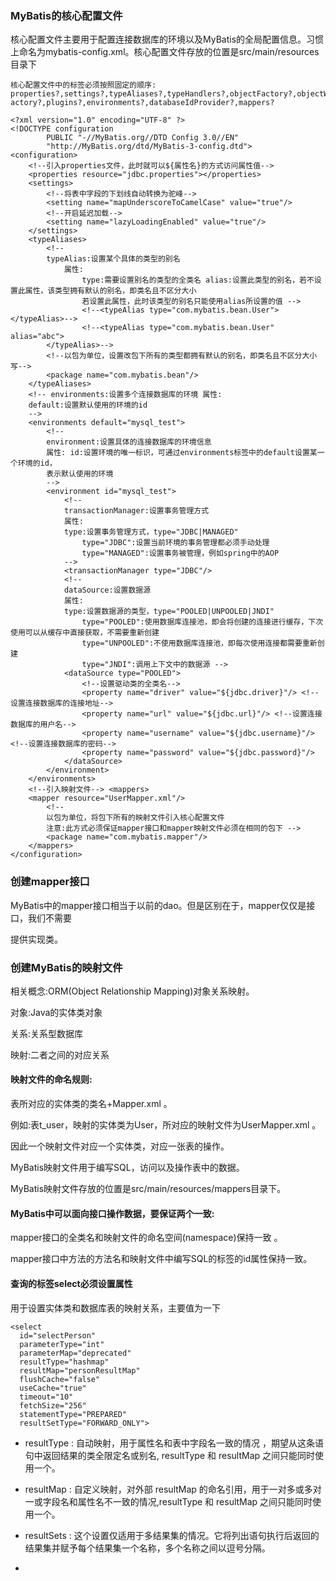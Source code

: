### MyBatis的核心配置文件



核心配置文件主要用于配置连接数据库的环境以及MyBatis的全局配置信息。习惯上命名为mybatis-config.xml。核心配置文件存放的位置是src/main/resources目录下

```
核心配置文件中的标签必须按照固定的顺序:
properties?,settings?,typeAliases?,typeHandlers?,objectFactory?,objectWrapperFactory?,reflectorF actory?,plugins?,environments?,databaseIdProvider?,mappers?
```

```
<?xml version="1.0" encoding="UTF-8" ?>
<!DOCTYPE configuration
        PUBLIC "-//MyBatis.org//DTD Config 3.0//EN"
        "http://MyBatis.org/dtd/MyBatis-3-config.dtd">
<configuration>
    <!--引入properties文件，此时就可以${属性名}的方式访问属性值-->
    <properties resource="jdbc.properties"></properties>
    <settings>
        <!--将表中字段的下划线自动转换为驼峰-->
        <setting name="mapUnderscoreToCamelCase" value="true"/>
        <!--开启延迟加载-->
        <setting name="lazyLoadingEnabled" value="true"/>
    </settings>
    <typeAliases>
        <!--
        typeAlias:设置某个具体的类型的别名
            属性:
                type:需要设置别名的类型的全类名 alias:设置此类型的别名，若不设置此属性，该类型拥有默认的别名，即类名且不区分大小
                若设置此属性，此时该类型的别名只能使用alias所设置的值 -->
                <!--<typeAlias type="com.mybatis.bean.User"></typeAlias>-->
                <!--<typeAlias type="com.mybatis.bean.User" alias="abc">
        </typeAlias>-->
        <!--以包为单位，设置改包下所有的类型都拥有默认的别名，即类名且不区分大小写-->
        <package name="com.mybatis.bean"/>
    </typeAliases>
    <!-- environments:设置多个连接数据库的环境 属性:
    default:设置默认使用的环境的id
    -->
    <environments default="mysql_test">
        <!--
        environment:设置具体的连接数据库的环境信息
        属性: id:设置环境的唯一标识，可通过environments标签中的default设置某一个环境的id，
        表示默认使用的环境
        -->
        <environment id="mysql_test">
            <!--
            transactionManager:设置事务管理方式
            属性:
            type:设置事务管理方式，type="JDBC|MANAGED" 
                type="JDBC":设置当前环境的事务管理都必须手动处理 
                type="MANAGED":设置事务被管理，例如spring中的AOP
            -->
            <transactionManager type="JDBC"/>
            <!--
            dataSource:设置数据源
            属性:
            type:设置数据源的类型，type="POOLED|UNPOOLED|JNDI"
                type="POOLED":使用数据库连接池，即会将创建的连接进行缓存，下次使用可以从缓存中直接获取，不需要重新创建
                type="UNPOOLED":不使用数据库连接池，即每次使用连接都需要重新创建
                type="JNDI":调用上下文中的数据源 -->
            <dataSource type="POOLED">
                <!--设置驱动类的全类名-->
                <property name="driver" value="${jdbc.driver}"/> <!--设置连接数据库的连接地址-->
                <property name="url" value="${jdbc.url}"/> <!--设置连接数据库的用户名-->
                <property name="username" value="${jdbc.username}"/> <!--设置连接数据库的密码-->
                <property name="password" value="${jdbc.password}"/>
            </dataSource>
        </environment>
    </environments>
    <!--引入映射文件--> <mappers>
    <mapper resource="UserMapper.xml"/>
        <!--
        以包为单位，将包下所有的映射文件引入核心配置文件
        注意:此方式必须保证mapper接口和mapper映射文件必须在相同的包下 -->
        <package name="com.mybatis.mapper"/>
    </mappers>
</configuration>
```



### 创建mapper接口



MyBatis中的mapper接口相当于以前的dao。但是区别在于，mapper仅仅是接口，我们不需要

提供实现类。



### 创建MyBatis的映射文件

相关概念:ORM(Object Relationship Mapping)对象关系映射。

对象:Java的实体类对象 

关系:关系型数据库 

映射:二者之间的对应关系

#### 映射文件的命名规则:

 表所对应的实体类的类名+Mapper.xml 。

例如:表t_user，映射的实体类为User，所对应的映射文件为UserMapper.xml 。

因此一个映射文件对应一个实体类，对应一张表的操作。

 MyBatis映射文件用于编写SQL，访问以及操作表中的数据。

 MyBatis映射文件存放的位置是src/main/resources/mappers目录下。

#### MyBatis中可以面向接口操作数据，要保证两个一致: 

mapper接口的全类名和映射文件的命名空间(namespace)保持一致 。

mapper接口中方法的方法名和映射文件中编写SQL的标签的id属性保持一致。

#### 查询的标签select必须设置属性

用于设置实体类和数据库表的映射关系，主要值为一下

```
<select
  id="selectPerson"
  parameterType="int"
  parameterMap="deprecated"
  resultType="hashmap"
  resultMap="personResultMap"
  flushCache="false"
  useCache="true"
  timeout="10"
  fetchSize="256"
  statementType="PREPARED"
  resultSetType="FORWARD_ONLY">
```

- resultType : 自动映射，用于属性名和表中字段名一致的情况 ，期望从这条语句中返回结果的类全限定名或别名, resultType 和 resultMap 之间只能同时使用一个。

- resultMap : 自定义映射，对外部 resultMap 的命名引用，用于一对多或多对一或字段名和属性名不一致的情况,resultType 和 resultMap 之间只能同时使用一个。
- resultSets :   这个设置仅适用于多结果集的情况。它将列出语句执行后返回的结果集并赋予每个结果集一个名称，多个名称之间以逗号分隔。    
- ​          





